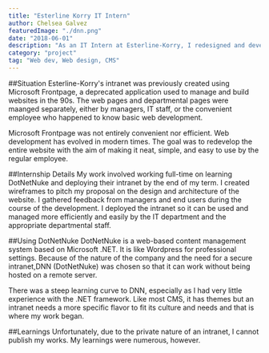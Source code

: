 ```yaml
---
title: "Esterline Korry IT Intern"
author: Chelsea Galvez
featuredImage: "./dnn.png"
date: "2018-06-01"
description: "As an IT Intern at Esterline-Korry, I redesigned and developed their company intranet using DotNetNuke."
category: "project"
tag: "Web dev, Web design, CMS"
---
```


##Situation
Esterline-Korry's intranet was previously created using Microsoft Frontpage, a deprecated application used to manage and build websites in the 90s. The web pages and departmental pages were maanged separately, either by managers, IT staff, or the convenient employee who happened to know basic web development.

Microsoft Frontpage was not entirely convenient nor efficient. Web development has evolved in modern times. The goal was to redevelop the entire website with the aim of making it neat, simple, and easy to use by the regular employee.

##Internship Details
My work involved working full-time on learning DotNetNuke and deploying their intranet by the end of my term. I created wireframes to pitch my proposal on the design and architecture of the website. I gathered feedback from managers and end users during the course of the development. I deployed the intranet so it can be used and managed more efficiently and easily by the IT department and the appropriate departmental staff.

##Using DotNetNuke
DotNetNuke is a web-based content management system based on Microsoft .NET. It is like Wordpress for professional settings. Because of the nature of the company and the need for a secure intranet,DNN (DotNetNuke) was chosen so that it can work without being hosted on a remote server.

There was a steep learning curve to DNN, especially as I had very little experience with the .NET framework. Like most CMS, it has themes but an intranet needs a more specific flavor to fit its culture and needs and that is where my work began.

##Learnings
Unfortunately, due to the private nature of an intranet, I cannot publish my works. My learnings were numerous, however.
